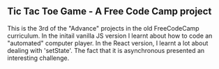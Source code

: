 ## Tic Tac Toe Game - A Free Code Camp project

This is the 3rd of the "Advance" projects in the old FreeCodeCamp curriculum. In the initail vanilla JS version I learnt about how to code an "automated" computer player. In the React version, I learnt a lot about dealing with 'setState'. The fact that it is asynchronous presented an interesting challenge.